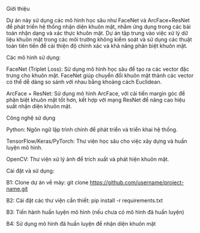 Giới thiệu

Dự án này sử dụng các mô hình học sâu như FaceNet và ArcFace+ResNet để phát triển hệ thống nhận diện khuôn mặt, nhằm ứng dụng trong các bài toán nhận dạng và xác thực khuôn mặt. Dự án tập trung vào việc xử lý dữ liệu khuôn mặt trong các môi trường không kiểm soát và sử dụng các thuật toán tiên tiến để cải thiện độ chính xác và khả năng phân biệt khuôn mặt.

Các mô hình sử dụng:

FaceNet (Triplet Loss): Sử dụng mô hình học sâu để tạo ra các vector đặc trưng cho khuôn mặt. FaceNet giúp chuyển đổi khuôn mặt thành các vector có thể dễ dàng so sánh với nhau bằng khoảng cách Euclidean.

ArcFace + ResNet: Sử dụng mô hình ArcFace, với cải tiến margin góc để phân biệt khuôn mặt tốt hơn, kết hợp với mạng ResNet để nâng cao hiệu suất nhận diện khuôn mặt.

Công nghệ sử dụng

Python: Ngôn ngữ lập trình chính để phát triển và triển khai hệ thống.

TensorFlow/Keras/PyTorch: Thư viện học sâu cho việc xây dựng và huấn luyện mô hình.

OpenCV: Thư viện xử lý ảnh để trích xuất và phát hiện khuôn mặt.

Cài đặt và sử dụng: 

B1: Clone dự án về máy: 
git clone https://github.com/username/project-name.git

B2: Cài đặt các thư viện cần thiết:
pip install -r requirements.txt

B3: Tiến hành huấn luyện mô hình (nếu chưa có mô hình đã huấn luyện)

B4: Sử dụng mô hình đã huấn luyện để nhận diện khuôn mặt
